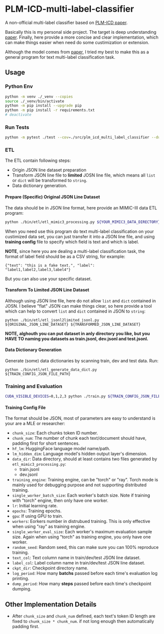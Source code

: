 # PLM-ICD-multi-label-classifier
A non-official multi-label classifier based on [PLM-ICD paper](https://arxiv.org/abs/2207.05289). 

Basically this is my personal side project. The target is deep understanding 
[paper](https://arxiv.org/abs/2207.05289). Finally, here provide a more concise 
and clear implementation, which can make things easier when need do some 
custimization or extension.
 
Although the model comes from [paper](https://arxiv.org/abs/2207.05289), I tried my best 
to make this as a general program for text multi-label classification task.

## Usage
### Python Env
```sh
python -m venv ./_venv --copies
source ./_venv/bin/activate
python -m pip install --upgrade pip
python -m pip install -r requirements.txt
# deactivate
```
### Run Tests
```sh
python -m pytest ./test --cov=./src/plm_icd_multi_label_classifier --durations=0 -v
```

### ETL
The ETL contain following steps:
* Origin JSON line dataset preparation
* Transform JSON line file to **limited** JOSN line file, which means all `list` or `dict` 
  will be transformed to `string`.
* Data dictionary generation.

#### Prepare (Specific) Original JSON Line Dataset
The data should be in JSON line format, here provide an MIMIC-III data ETL program:
```sh
python ./bin/etl/etl_mimic3_processing.py ${YOUR_MIMIC3_DATA_DIRECTORY} ${YOUR_TARGET_OUTPUT_DIRECTORY}
```
When you need use this program do text multi-label classification on your custimized 
data set, you can just transfer it into a JSON line file, and using **training config** 
file to specify which field is text and which is label. 

**NOTE**, since here you are dealing a multi-label classification task, the format of 
label field should be as a CSV string, for example:
```
{"text": "this is a fake text.", "label": "label1,label2,label3,label4"}
```

But you can also use your specific dataset.

#### Transform To Limited JSON Line Dataset
Although using JSON line file, here do not allow `list` and `dict` contained in JOSN. 
I believe "flat" JSON can make things clear, so here provide a tool which can help 
to convert `list` and `dict` contained in JSON to `string`:
```shell
python ./bin/etl/etl_jsonl2limited_jsonl.py ${ORIGINAL_JSON_LINE_DATASET} ${TRANSFORMED_JSON_LINE_DATASET}
```

**NOTE, alghouth you can put dataset in anly directory you like, but you HAVE TO naming you datasets 
as train.jsonl, dev.jsonl and test.jsonl.**

#### Data Dictionary Generation
Generate (some) data dictionaries by scanning train, dev and test data. Run:
```shell
python ./bin/etl/etl_generate_data_dict.py ${TRAIN_CONFIG_JSON_FILE_PATH}
```


### Training and Evaluation
```sh
CUDA_VISIBLE_DEVICES=0,1,2,3 python ./train.py ${TRAIN_CONFIG_JSON_FILE_PATH}
```

#### Training Config File
The format should be JSON, most of parameters are easy to understand is your are a 
MLE or researcher:
* `chunk_size`: Each chunks token ID number.
* `chunk_num`: The number of chunk each text/document should have, padding first for short sentences.
* `hf_lm`: HuggingFace language model name/path.
* `lm_hidden_dim`: Language model's hidden output layer's dimension.
* `data_dir`: Data directory, should at least contains two files generated by `etl_mimic3_processing.py`:
  * train.jsonl
  * dev.jsonl
* `training_engine`: Training engine, can be "torch" or "ray". Torch mode is mainly used for debugging purpose and not supporting distributed training.
* `single_worker_batch_size`: Each worker's batch size. Note if training with "torch" engine, then only have one worker.
* `lr`: Initial learning rate.
* `epochs`: Training epochs.
* `gpu`: If using GPU to train.
* `workers`: Eorkers number in distrubued training. This is only effective when using "ray" as training engine.
* `single_worker_eval_size`: Each worker's maximum evaluation sample size. Again when using "torch" as training engine, you only have one worker.
* `random_seed`: Random seed, this can make sure you can 100% reproduce training.
* `text_col`: Text column name in train/dev/test JSON line dataset.
* `label_col`: Label column name in train/dev/test JSON line dataset.
* `ckpt_dir`: Checkpoint directory name.
* `log_period`: How many **batchs** passed before each time's evaluation log printing.
* `dump_period`: How many **steps** passed before each time's checkpoint dumping.

## Other Implementation Details
* After `chunk_size` and `chunk_num` defined, each text's token ID length are fixed to `chunk_size * chunk_num`. 
if not long enough then automatically padding first.

